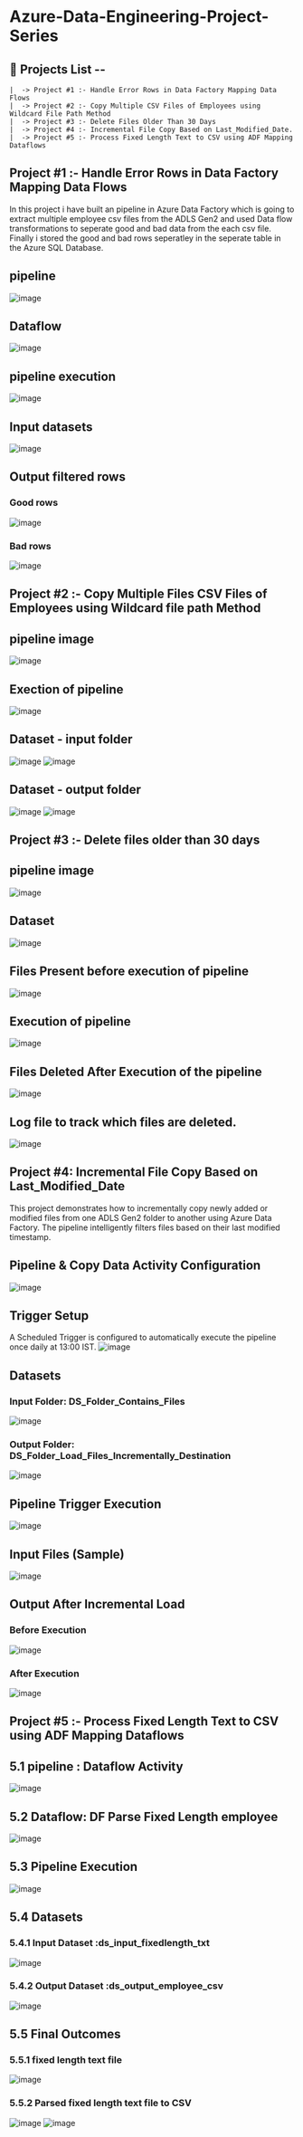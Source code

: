 # Azure-Data-Engineering-Project-Series
## 📌 Projects List --
    |  -> Project #1 :- Handle Error Rows in Data Factory Mapping Data Flows
    |  -> Project #2 :- Copy Multiple CSV Files of Employees using Wildcard File Path Method
    |  -> Project #3 :- Delete Files Older Than 30 Days
    |  -> Project #4 :- Incremental File Copy Based on Last_Modified_Date.
    |  -> Project #5 :- Process Fixed Length Text to CSV using ADF Mapping Dataflows
## Project #1 :- Handle Error Rows in Data Factory Mapping Data Flows
In this project i have built an pipeline in Azure Data Factory which is going to extract multiple employee csv files from the ADLS Gen2 and used Data flow transformations to seperate good and bad data from the each csv file.
Finally i stored the good and bad rows seperatley in the seperate table in the Azure SQL Database.
## pipeline
![image](https://github.com/user-attachments/assets/0c04ea37-b158-4a02-8da6-2995fb90df94)
## Dataflow
![image](https://github.com/user-attachments/assets/abe78c2b-bd1e-4904-8038-4762713177ad)
## pipeline execution
![image](https://github.com/user-attachments/assets/61f80cdc-5291-44c4-bb3d-d7395a54d00f)
## Input datasets
![image](https://github.com/user-attachments/assets/0cc8bbe9-7af4-4d45-8853-7384b3b42991)
## Output filtered rows
### Good rows
![image](https://github.com/user-attachments/assets/8e6331d5-da86-4fc4-8ff9-c4cbdcf81bde)
### Bad rows
![image](https://github.com/user-attachments/assets/4502825f-c74f-48db-854c-48494139153b)
## Project #2 :- Copy Multiple Files CSV Files of Employees using Wildcard file path Method
## pipeline image
![image](https://github.com/user-attachments/assets/933ae6e6-c18d-44eb-a4e9-41c01174dd41)
## Exection of pipeline
![image](https://github.com/user-attachments/assets/1a5e3192-015c-4c9f-9ea7-b07e88289060)
## Dataset - input folder
![image](https://github.com/user-attachments/assets/6d2749f7-9e19-46b2-a9b2-8ce3bbff04fa)
![image](https://github.com/user-attachments/assets/a22f3060-d56d-4e05-90b3-a62effd44bde)
## Dataset - output folder
![image](https://github.com/user-attachments/assets/3fe1be1a-b058-4fc7-8482-c809ae91c2ab)
![image](https://github.com/user-attachments/assets/d0024c3a-66ce-4c5e-bcaa-9c628c7ce904)
## Project #3 :- Delete files older than 30 days
## pipeline image
![image](https://github.com/user-attachments/assets/084a3fb5-fb80-4408-9c54-f05343cf5bdd)
## Dataset
![image](https://github.com/user-attachments/assets/035b47c8-210b-4147-bdb8-1eb2c7974cba)
## Files Present before execution of pipeline
![image](https://github.com/user-attachments/assets/4c6e8e1f-d2fc-467d-a954-11aa22f7c0a2)
## Execution of pipeline
![image](https://github.com/user-attachments/assets/884e424d-e006-45cd-b3c7-3553a084deb8)
## Files Deleted After Execution of the pipeline
![image](https://github.com/user-attachments/assets/a0d3290c-2b1b-4f12-be57-03bbfe3b230e)
## Log file to track which files are deleted.
![image](https://github.com/user-attachments/assets/567b4f85-ea96-4258-8ffe-e34412f45ef1)
## Project #4: Incremental File Copy Based on Last_Modified_Date
This project demonstrates how to incrementally copy newly added or modified files from one ADLS Gen2 folder to another using Azure Data Factory. The pipeline intelligently filters files based on their last modified timestamp.
## Pipeline & Copy Data Activity Configuration
![image](https://github.com/user-attachments/assets/c3c9aaee-3fa0-4638-8bc1-e3b032f59420)
## Trigger Setup
A Scheduled Trigger is configured to automatically execute the pipeline once daily at 13:00 IST.
![image](https://github.com/user-attachments/assets/1caa98b8-733e-4a0a-a90a-7381588a39a8)
## Datasets
### Input Folder: DS_Folder_Contains_Files
![image](https://github.com/user-attachments/assets/dc9cff05-ed12-46ab-ad6c-603f45050812)
### Output Folder: DS_Folder_Load_Files_Incrementally_Destination
![image](https://github.com/user-attachments/assets/5b554fad-4df7-4ac0-aa19-4591f9c89a05)
## Pipeline Trigger Execution
![image](https://github.com/user-attachments/assets/df761dd7-ca53-4755-b059-0067790f2e25)
## Input Files (Sample)
![image](https://github.com/user-attachments/assets/756fe0c1-d323-4659-ac9e-990ede75b8f7)
## Output After Incremental Load
### Before Execution
![image](https://github.com/user-attachments/assets/b45b8ea3-09a9-425c-bc2d-1906222309b5)
### After Execution
![image](https://github.com/user-attachments/assets/61df00a7-4e57-4f8b-9ded-90c99c733157)
## Project #5 :- Process Fixed Length Text to CSV using ADF Mapping Dataflows
## 5.1 pipeline : Dataflow Activity
![image](https://github.com/user-attachments/assets/8d7dd342-c4d8-48c9-ad2f-3f9d48d1915c)
## 5.2 Dataflow: DF Parse Fixed Length employee
![image](https://github.com/user-attachments/assets/82c00388-e1a1-4b03-9177-fe73ae9abe31)
## 5.3 Pipeline Execution 
![image](https://github.com/user-attachments/assets/ad00ca2d-2401-4599-91df-ca2d07fe6742)
## 5.4 Datasets
### 5.4.1 Input Dataset :ds_input_fixedlength_txt
![image](https://github.com/user-attachments/assets/c96cb2f5-85e3-459f-ac46-8cdba1752c2b)
### 5.4.2 Output Dataset :ds_output_employee_csv
![image](https://github.com/user-attachments/assets/c6e6a780-015c-4d53-9870-cc208c85990d)
## 5.5 Final Outcomes
### 5.5.1 fixed length text file
![image](https://github.com/user-attachments/assets/48fb7024-eaca-46db-8ffb-d815ba5e3593)
### 5.5.2 Parsed fixed length text file to CSV
![image](https://github.com/user-attachments/assets/8e52208c-8cee-4a49-9ffc-abaa8d2de0f4)
![image](https://github.com/user-attachments/assets/2ca00d53-9238-4e81-a584-5fd1cd0bfa1f)










